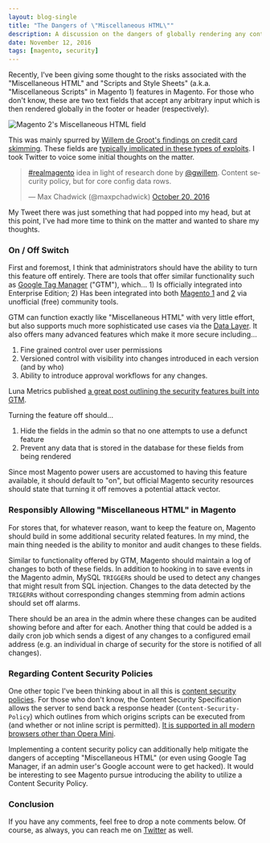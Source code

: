 ```yaml
---
layout: blog-single
title: "The Dangers of \"Miscellaneous HTML\""
description: A discussion on the dangers of globally rendering any content from a text area in the admin
date: November 12, 2016
tags: [magento, security]
---
```


Recently, I've been giving some thought to the risks associated with the "Miscellaneous HTML" and "Scripts and Style Sheets" (a.k.a. "Miscellaneous Scripts" in Magento 1) features in Magento. For those who don't know, these are two text fields that accept any arbitrary input which is then rendered globally in the footer or header (respectively).

<img
  src="/img/blog/dangers-of-miscellaneous-html/magento-2-miscellaneous-html_2@1x.jpg"
  srcset="/img/blog/dangers-of-miscellaneous-html/magento-2-miscellaneous-html_2@1x.jpg 1x, /img/blog/dangers-of-miscellaneous-html/magento-2-miscellaneous-html_2@2x.jpg 2x"
  alt="Magento 2's Miscellaneous HTML field">
  
This was mainly spurred by [Willem de Groot's findings on credit card skimming](http://gwillem.gitlab.io/2016/10/11/5900-online-stores-found-skimming/). These fields are [typically implicated in these types of exploits](https://productforums.google.com/forum/#!msg/webmasters/aCMWg2CkGuc/bojnf5bAMFkJ). I took Twitter to voice some initial thoughts on the matter.

<blockquote class="twitter-tweet" data-lang="en"><p lang="en" dir="ltr"><a href="https://twitter.com/hashtag/realmagento?src=hash">#realmagento</a> idea in light of research done by <a href="https://twitter.com/gwillem">@gwillem</a>. Content security policy, but for core config data rows.</p>&mdash; Max Chadwick (@maxpchadwick) <a href="https://twitter.com/maxpchadwick/status/789066489139716096">October 20, 2016</a></blockquote>
<script async src="//platform.twitter.com/widgets.js" charset="utf-8"></script>

My Tweet there was just something that had popped into my head, but at this point, I've had more time to think on the matter and wanted to share my thoughts.

<!-- excerpt_separator -->

### On / Off Switch

First and foremost, I think that administrators should have the ability to turn this feature off entirely. There are tools that offer similar functionality such as [Google Tag Manager](https://www.google.com/analytics/tag-manager/) ("GTM"), which... 1) Is officially integrated into Enterprise Edition; 2) Has been integrated into both [Magento 1](https://github.com/CVM/Magento_GoogleTagManager) and [2](https://github.com/magepal/magento2-googletagmanager) via unofficial (free) community tools. 

GTM can function exactly like "Miscellaneous HTML" with very little effort, but also supports much more sophisticated use cases via the [Data Layer](https://developers.google.com/tag-manager/devguide). It also offers many advanced features which make it more secure including...

1. Fine grained control over user permissions
2. Versioned control with visibility into changes introduced in each version (and by who)
3. Ability to introduce approval workflows for any changes.

Luna Metrics published [a great post outlining the security features built into GTM](http://www.lunametrics.com/blog/2015/06/02/google-tag-manager-security-risks/).

Turning the feature off should...

1. Hide the fields in the admin so that no one attempts to use a defunct feature
2. Prevent any data that is stored in the database for these fields from being rendered

Since most Magento power users are accustomed to having this feature available, it should default to "on", but official Magento security resources should state that turning it off removes a potential attack vector.

### Responsibly Allowing "Miscellaneous HTML" in Magento

For stores that, for whatever reason, want to keep the feature on, Magento should build in some additional security related features. In my mind, the main thing needed is the ability to monitor and audit changes to these fields.

Similar to functionality offered by GTM, Magento should maintain a log of changes to both of these fields. In addition to hooking in to save events in the Magento admin, MySQL `TRIGGER`s should be used to detect any changes that might result from SQL injection. Changes to the data detected by the `TRIGERR`s without corresponding changes stemming from admin actions should set off alarms.

There should be an area in the admin where these changes can be audited showing before and after for each. Another thing that could be added is a daily cron job which sends a digest of any changes to a configured email address (e.g. an individual in charge of security for the store is notified of all changes).

### Regarding Content Security Policies

One other topic I've been thinking about in all this is [content security policies](https://developer.mozilla.org/en-US/docs/Web/Security/CSP). For those who don't know, the Content Security Specification allows the server to send back a response header (`Content-Security-Policy`) which outlines from which origins scripts can be executed from (and whether or not inline script is permitted). [It is supported in all modern browsers other than Opera Mini](http://caniuse.com/#feat=contentsecuritypolicy).

Implementing a content security policy can additionally help mitigate the dangers of accepting "Miscellaneous HTML" (or even using Google Tag Manager, if an admin user's Google account were to get hacked). It would be interesting to see Magento pursue introducing the ability to utilize a Content Security Policy. 

### Conclusion

If you have any comments, feel free to drop a note comments below. Of course, as always, you can reach me on [Twitter](http://twitter.com/maxpchadwick) as well.
